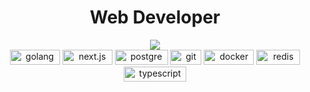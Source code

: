 <div align="center">
        <h1>Web Developer</h1>
        <img src="https://img.shields.io/badge/-Tech%20Stack-gray"/>
        <div>
                <img src="https://img.shields.io/badge/-Golang-blue?logo=go&logoColor=white" width="80px" height="24px" alt="golang"/>
                <img src="https://img.shields.io/badge/-Next.js-red?logo=next.js" width="80px" height="24px" alt="next.js"/>
                <img src="https://img.shields.io/badge/-Postgre-blue?logo=postgresql&logoColor=white" width="85px" height="24px" alt="postgre"/>
                <img src="https://img.shields.io/badge/-Git-red?logo=git&logoColor=white" width="50px" height="24px" alt="git"/>
                <img src="https://img.shields.io/badge/-Docker-blue?logo=docker&logoColor=white" width="80px" height="24px" alt="docker"/>
                <img src="https://img.shields.io/badge/-Redis-red?logo=redis&logoColor=white" width="70px" height="24px" alt="redis"/>
                <img src="https://img.shields.io/badge/-TypeScript-blue?logo=typescript&logoColor=white" width="100px" height="24px" alt="typescript"/>
        </div>
</div>
